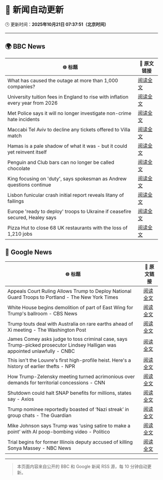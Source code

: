 # 🧠 新闻自动更新

🕒 更新时间：**2025年10月21日 07:37:51（北京时间）**

---

## 🌍 BBC News

| 🌐 标题 | 🔗 原文链接 |
|--------|-------------|
| What has caused the outage at more than 1,000 companies? | [阅读全文](https://www.bbc.com/news/articles/cev1en9077ro?at_medium=RSS&at_campaign=rss) |
| University tuition fees in England to rise with inflation every year from 2026 | [阅读全文](https://www.bbc.com/news/articles/cgkzj87n8rdo?at_medium=RSS&at_campaign=rss) |
| Met Police says it will no longer investigate non-crime hate incidents | [阅读全文](https://www.bbc.com/news/articles/cwyp1gk0n23o?at_medium=RSS&at_campaign=rss) |
| Maccabi Tel Aviv to decline any tickets offered to Villa match | [阅读全文](https://www.bbc.com/sport/football/articles/c3w98224xx8o?at_medium=RSS&at_campaign=rss) |
| Hamas is a pale shadow of what it was - but it could yet reinvent itself | [阅读全文](https://www.bbc.com/news/articles/cn51w77vlp9o?at_medium=RSS&at_campaign=rss) |
| Penguin and Club bars can no longer be called chocolate | [阅读全文](https://www.bbc.com/news/articles/c86737yg3jlo?at_medium=RSS&at_campaign=rss) |
| King focusing on 'duty', says spokesman as Andrew questions continue | [阅读全文](https://www.bbc.com/news/articles/c4gzp6xgdx4o?at_medium=RSS&at_campaign=rss) |
| Lisbon funicular crash initial report reveals litany of failings | [阅读全文](https://www.bbc.com/news/articles/c20pg8pzp2no?at_medium=RSS&at_campaign=rss) |
| Europe 'ready to deploy' troops to Ukraine if ceasefire secured, Healey says | [阅读全文](https://www.bbc.com/news/articles/cd9kqve398vo?at_medium=RSS&at_campaign=rss) |
| Pizza Hut to close 68 UK restaurants with the loss of 1,210 jobs | [阅读全文](https://www.bbc.com/news/articles/c07mk59pzkpo?at_medium=RSS&at_campaign=rss) |

## 📰 Google News

| 🌐 标题 | 🔗 原文链接 |
|--------|-------------|
| Appeals Court Ruling Allows Trump to Deploy National Guard Troops to Portland - The New York Times | [阅读全文](https://news.google.com/rss/articles/CBMimAFBVV95cUxNcFgta0NqZF9IZnF3dXVrb1gyZDBFM1VsSUtsQlFFTjNwVjJVaHpfOF9mc1pTMzV0RmY0U25jWk1VWklQb1BLTU9qaXFua1lySmJseWE3U3J3RmNnbGYtMzl4Qm92Ty1WTUtNcUc1NmdyOGJWemdnUGFkQmVQbzM4a0N5cG1obHlIT2xLN2lZRTVXQm5vWTltTA?oc=5) |
| White House begins demolition of part of East Wing for Trump's ballroom - CBS News | [阅读全文](https://news.google.com/rss/articles/CBMie0FVX3lxTFBmX2huYzdkU2p2TFZwcmtwcFRrc19lRDF6dXUyd0FrWHNiMFd0S3ZUMl9lSTlFOTRBRG9fa21taDZJXzhiSVRYR2FnY0M0c2NTanV6OXUyZDhEeEJ1ek9HbXhjeFhNbjZ6SG5LTWsxdkZlNmpUSkZPYWd1UdIBgAFBVV95cUxQVHV5TFVUS0tlYkE4eURhcFIzX0VRNm80UTlRSFB3QUdCNUlueV9DajNDNXNSVElqX0pwbGNxZVdxTkpzZHlrQ1pXUkhyTEI4SVFlWUlJZEhKSkQ3dndocDg5cUNBcDdYdWpaa1lOZFRjdzJHd2dTWTFZTGJmZlc4Uw?oc=5) |
| Trump touts deal with Australia on rare earths ahead of Xi meeting - The Washington Post | [阅读全文](https://news.google.com/rss/articles/CBMijgFBVV95cUxQT2xURkVPLXFrWHJIT0Zmb1pxaXpEenFrQVJTUnRUamloeFhvR2hnSlhCSzlmZFU3alZ2Mm40b0wtUGtSendLclV5VDl3VG1WQ1dLQ2JvUFdMMUxQSk92VHQ0TjZYaTdUWUFQQTlXeWhtQm9rdnE3OUlxLTdET2RRbXVfdTVGWXhrOHJEVDRn?oc=5) |
| James Comey asks judge to toss criminal case, says Trump-picked prosecutor Lindsey Halligan was appointed unlawfully - CNBC | [阅读全文](https://news.google.com/rss/articles/CBMie0FVX3lxTE9ZTEZpWkJ0Ty1KSDlqTlhwZTU4NmgzYVN3Z0I4UktDSkhkU2xyZlF3Vi1ZWEdybHpTdmplM2ItUEFhRVBKRkNwamFLS0pOdGJGc1RobGNhTzc0WTVoVkprWWFYdXNQUDZDamd4MThnLUxlRE1wZ3VxSm92c9IBgAFBVV95cUxPMGVZVGpRUlNjcURwaU9VY214d00tRlR2WXhCZVZNVS02dGg3ZFBvNm0yRXIxLW00eFA1RVNCUVJsTmdCMWVMZTh5bVY5dUd2S05oNzZmNE5lV1N6UW43Q1ljQ2swbnpxcFExb1RXVkdXWXRUVHlYV2V3emFSeVJfSA?oc=5) |
| This isn't the Louvre's first high-profile heist. Here's a history of earlier thefts - NPR | [阅读全文](https://news.google.com/rss/articles/CBMif0FVX3lxTE5PVW1Fd3k3TFdTYUZFWWh4Q1RsN0U0cGVZc0ZYM0wwUXZZSzV0eTdDWm9SbWdWVV9MbFYyS1RhZGFFclBDMS1IYzlNalVaZVRMcE5Qa1lGa01kOGdFS2FSM3BpaTBZX2xSMzcyUGh1X2N5SUNjeWUzN3B1UTkyQ3M?oc=5) |
| How Trump-Zelensky meeting turned acrimonious over demands for territorial concessions - CNN | [阅读全文](https://news.google.com/rss/articles/CBMijwFBVV95cUxQRXJEeVVXWU5tTVMwUkRUNkU5d3FiLV9pMmJDNXFENEh1M0NiYi1VdmtPZ0FXZmtjdmFsd3pLVnJRaW04SXFwT192Vi13OXN5UkpJZEZzZjFsM1lJUUZiVmZEQ1VXbkFJUExzZEZpcEpqLW1PTU1Ia2d0UlV2dkNpV2xhSzc1Qzdtd0dXSXpxaw?oc=5) |
| Shutdown could halt SNAP benefits for millions, states say - Axios | [阅读全文](https://news.google.com/rss/articles/CBMie0FVX3lxTE1qemZ4YjN1eFVJNk9WV004d3BOQjBLWUQ5NWZISmx2WTRZekxmNTdBY092WnRWSzFQR29naGNPa0hSZmVLRmN1NUw2NUItSWlTZmFUSnMwLUFobG95bWZYa3ZzS2szYmQzU2FnaVo4Zmx3YTNPZ3NsRGd5Yw?oc=5) |
| Trump nominee reportedly boasted of ‘Nazi streak’ in group chats - The Guardian | [阅读全文](https://news.google.com/rss/articles/CBMikgFBVV95cUxNUUNTalVPWElPSFpHWTloOGN6THBFRVhBZHIwWThob1N6ajlUZl9TSWc2VkdMaVBWOUlUcmJhdXM0QmgzTlB4Rnc4N2VIY1AxaE9HQUVyeGpiSVlPbDUyT2tIek9udW1mUC16MTZ1YUJpa3dOdWJ0UTBhVGUxc20zYjVpalE1VjlBNkxwYTk4UnpOUQ?oc=5) |
| Mike Johnson says Trump was ‘using satire to make a point’ with AI poop-bombing video - Politico | [阅读全文](https://news.google.com/rss/articles/CBMinAFBVV95cUxPbEdQWjd6dE9vMzdjRzdzc2xfelZpT1BURjBzekpkNDdDcExtbWF3cXVqemt2eElHU05Lb2E2Sm05WGVVUU9aclktV1E1bmo0cnJQXzNJY2NKcmQydGt6TjJxVUJyZFg4RVBUM3ZmLS1VY2NJMDNBRTVvVlJkWmVJMkZ3MFI4RmlUTnRpZjJTR1R5eW1DWFR3RnQ2enU?oc=5) |
| Trial begins for former Illinois deputy accused of killing Sonya Massey - NBC News | [阅读全文](https://news.google.com/rss/articles/CBMisgFBVV95cUxNUGxSbnU0dElwMnlDaF9JUDJBT3NsbFdMeVhUUFpVR04zVmRrQjJRMld5b2tRMGtlOXNST3JKNWliNGNJXzA3cVpxS2x3VVFoWHYyQll4T2VOd0w5ZU5aUG52ZktCZFVqU2pyOVpGdUlIQ2wwY3NmaXdKT3BaX0NyY0Y4bEQ5cldjaHprYTQzcV9ISHZIYTJpemt0NzA3aFpiTkVaR3FtOHRmTWZMMGFhOGF30gFWQVVfeXFMUHc5WDZOUTk0N0ZTUnR3eFVCbzFVV2tmRGFuRUotWVBSVDNCd2lITTVKTVk4cHdUSDBPMHpDR0JkYUlZeU0tc3JmS1M3NXpndHlpcE1FZXc?oc=5) |

---
> 本页面内容来自公开的 BBC 和 Google 新闻 RSS 源，每 10 分钟自动更新。